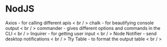 # NodJS

Axios  - for calling different apis < br / >
chalk  - for beautifying console output < br / >
commander - gives different options and commands in the CLI < br / >
Inquirer  - for getting user input  < br / >
Node Notifier - send desktop notifications < br / >
Tty Table     - to format the output table < br / >

